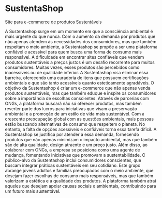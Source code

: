 # SustentaShop
Site para e-commerce de produtos Sustentáveis

A Sustentashop surge em um momento em que a consciência ambiental é mais urgente do que nunca. Com o aumento da demanda por produtos que não apenas atendem às necessidades dos consumidores, mas que também respeitam o meio ambiente, a Sustentashop se propõe a ser uma plataforma confiável e acessível para quem busca uma forma de consumo mais responsável. A dificuldade em encontrar sites confiáveis que vendem produtos sustentáveis a preços justos é um desafio recorrente para muitos consumidores. Muitas vezes, esses produtos são percebidos como inacessíveis ou de qualidade inferior. A Sustentashop visa eliminar essa barreira, oferecendo uma curadoria de itens que possuem certificações ambientais e que são tanto acessíveis quanto esteticamente agradáveis. O objetivo da Sustentashop é criar um e-commerce que não apenas venda produtos sustentáveis, mas que também eduque e inspire os consumidores sobre a importância de escolhas conscientes. Através de parcerias com ONGs, a plataforma buscará não só oferecer produtos, mas também reverter parte dos lucros para iniciativas que visam a preservação ambiental e a promoção de um estilo de vida mais sustentável. Com a crescente preocupação global com as questões ambientais, mais pessoas estão buscando alternativas de consumo que respeitem o planeta. No entanto, a falta de opções acessíveis e confiáveis torna essa tarefa difícil. A Sustentashop se justifica por atender a essa demanda, fornecendo produtos que não apenas minimizam o impacto ambiental, mas que também são de alta qualidade, design atraente e um preço justo. Além disso, ao colaborar com ONGs, a empresa se posiciona como uma agente de mudança, fomentando iniciativas que promovam a sustentabilidade. O público-alvo da Sustentashop inclui consumidores conscientes, que buscam integrar práticas sustentáveis em seu cotidiano. Este grupo abrange jovens adultos e famílias preocupados com o meio ambiente, que desejam fazer escolhas de consumo mais responsáveis, mas que também valorizam a estética e a qualidade dos produtos. A plataforma também atrai aqueles que desejam apoiar causas sociais e ambientais, contribuindo para um futuro mais sustentável. 

